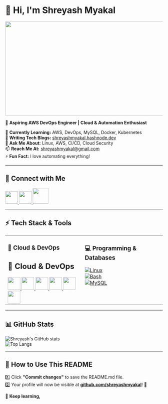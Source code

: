 # 👋 Hi, I'm Shreyash Myakal  
<img src="https://gifdb.com/images/high/anime-couple-kimi-ni-todoke-walking-rhkaxcy9tojdmcsl.gif" width="680" height="300"/>  

🚀 **Aspiring AWS DevOps Engineer | Cloud & Automation Enthusiast**  

🌱 **Currently Learning:** AWS, DevOps, MySQL, Docker, Kubernetes  
📝 **Writing Tech Blogs:** [shreyashmyakal.hashnode.dev](https://shreyashmyakal.hashnode.dev/)  
💬 **Ask Me About:** Linux, AWS, CI/CD, Cloud Security  
📫 **Reach Me At:** shreyashmyakal@gmail.com  
⚡ **Fun Fact:** I love automating everything!  

---
## 🔗 **Connect with Me**   

<a href="https://github.com/shreyashmyakal">
    <img src="https://upload.wikimedia.org/wikipedia/commons/thumb/a/ae/Github-desktop-logo-symbol.svg/2048px-Github-desktop-logo-symbol.svg.png" width="40" height="40"/>
</a>  
<a href="https://shreyashmyakal.hashnode.dev/">
    <img src="https://encrypted-tbn0.gstatic.com/images?q=tbn:ANd9GcQcvAnVJmM4Udt7d7aPttkr7CCgjzQMrkpR6w&s" width="40" height="40"/>
</a>  
<a href="https://www.linkedin.com/in/shreyash-myakal-2aa801219/">
    <img src="https://static.vecteezy.com/system/resources/previews/018/930/480/non_2x/linkedin-logo-linkedin-icon-transparent-free-png.png" width="50" height="50"/>
</a>  

---

## ⚡ **Tech Stack & Tools**  

<table>
<tr>
<td valign="top">

### 🚀 **Cloud & DevOps**  
## 🚀 **Cloud & DevOps**  

<a href="https://aws.amazon.com/">
    <img src="https://encrypted-tbn0.gstatic.com/images?q=tbn:ANd9GcRzVGLJU6LUvqnAcq7ZZRLxkQzdQ_FXb4f0XQ&s" width="40" height="40"/>
</a>  

<a href="https://www.docker.com/">
    <img src="https://encrypted-tbn0.gstatic.com/images?q=tbn:ANd9GcRSRu2NRWTCLZU5QnyaVf7hBgfiTdwYuU2D9Q&s" width="40" height="40"/>
</a>  

<a href="https://kubernetes.io/">
    <img src="https://encrypted-tbn0.gstatic.com/images?q=tbn:ANd9GcT5mrjvrELVUrAl8sk0A609wlO1G6nQIYOreg&s" width="40" height="40"/>
</a>  

<a href="https://www.terraform.io/">
    <img src="https://cdn.iconscout.com/icon/premium/png-256-thumb/terraform-11797001-9632800.png?f=webp&w=256" width="40" height="40"/>
</a>  

<a href="https://www.ansible.com/">
    <img src="https://icon2.cleanpng.com/20180928/cfx/kisspng-logo-brand-product-design-ansible-font-all-city-cloud-nodes-now-run-openstack-mitaka-ci-5baeb50ccee361.0345824515381762688474.jpg" width="40" height="40"/>
</a>  

<a href="https://www.jenkins.io/">
    <img src="https://w7.pngwing.com/pngs/151/360/png-transparent-jenkins-continuous-integration-computer-servers-software-deployment-software-build-others-plugin-dublin-human-behavior.png" width="40" height="40"/>
</a>  


</td>
<td valign="top">

### 💻 **Programming & Databases**  
[![Linux](https://img.shields.io/badge/-Linux-FCC624?style=for-the-badge&logo=linux&logoColor=black)](https://www.linux.org/)  
[![Bash](https://img.shields.io/badge/-Bash-4EAA25?style=for-the-badge&logo=gnu-bash&logoColor=white)](https://www.gnu.org/software/bash/)  
[![MySQL](https://img.shields.io/badge/-MySQL-4479A1?style=for-the-badge&logo=mysql&logoColor=white)](https://www.mysql.com/)  

</td>
</tr>
</table>

---

## 📊 **GitHub Stats**  
![Shreyash's GitHub stats](https://github-readme-stats.vercel.app/api?username=shreyashmyakal&show_icons=true&theme=radical)  
![Top Langs](https://github-readme-stats.vercel.app/api/top-langs/?username=shreyashmyakal&layout=compact&theme=radical)  

---

## 🎯 **How to Use This README**  
1️⃣ Click **"Commit changes"** to save the README.md file.  
2️⃣ Your profile will now be visible at **[github.com/shreyashmyakal](https://github.com/shreyashmyakal)**! 🎉  

🚀 **Keep learning,**
